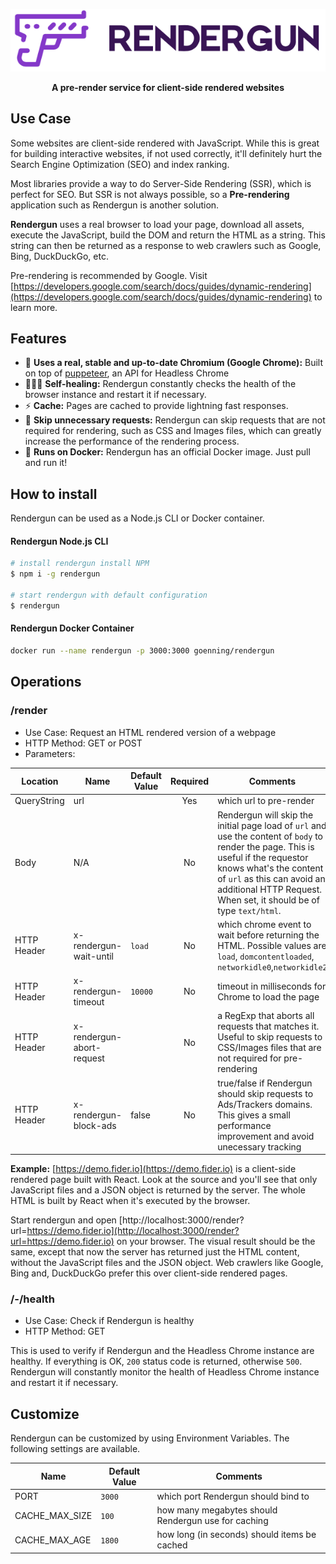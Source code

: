 <p align="center">
  <img src="https://raw.githubusercontent.com/goenning/rendergun/master/assets/logo.png" />
  <br />
  <div align="center">
    <strong>A pre-render service for client-side rendered websites</strong>
  </div>
</p>

## Use Case

Some websites are client-side rendered with JavaScript. While this is great for building interactive websites, if not used correctly, it'll definitely hurt the Search Engine Optimization (SEO) and index ranking.

Most libraries provide a way to do Server-Side Rendering (SSR), which is perfect for SEO. But SSR is not always possible, so a **Pre-rendering** application such as Rendergun is another solution.

**Rendergun** uses a real browser to load your page, download all assets, execute the JavaScript, build the DOM and return the HTML as a string. This string can then be returned as a response to web crawlers such as Google, Bing, DuckDuckGo, etc. 

Pre-rendering is recommended by Google. Visit [https://developers.google.com/search/docs/guides/dynamic-rendering](https://developers.google.com/search/docs/guides/dynamic-rendering) to learn more.

## Features

- 🚀 **Uses a real, stable and up-to-date Chromium (Google Chrome):** Built on top of [puppeteer](https://github.com/GoogleChrome/puppeteer), an API for Headless Chrome
- 👩🏻‍⚕️ **Self-healing:** Rendergun constantly checks the health of the browser instance and restart it if necessary.
- ⚡️ **Cache:** Pages are cached to provide lightning fast responses. 
- 🔀 **Skip unnecessary requests:** Rendergun can skip requests that are not required for rendering, such as CSS and Images files, which can greatly increase the performance of the rendering process.
- 🐳 **Runs on Docker:** Rendergun has an official Docker image. Just pull and run it!

## How to install

Rendergun can be used as a Node.js CLI or Docker container.

#### Rendergun Node.js CLI

```sh
# install rendergun install NPM
$ npm i -g rendergun 

# start rendergun with default configuration
$ rendergun
```

#### Rendergun Docker Container

```sh
docker run --name rendergun -p 3000:3000 goenning/rendergun
```

## Operations

### /render

- Use Case: Request an HTML rendered version of a webpage
- HTTP Method: GET or POST
- Parameters: 

| Location | Name | Default Value | Required | Comments |
| ---- | ---- | -------------- |:-----------:| ----------- |
| QueryString | url | | Yes | which url to pre-render |
| Body | N/A | | No | Rendergun will skip the initial page load of `url` and use the content of `body` to render the page. This is useful if the requestor knows what's the content of `url` as this can avoid an additional HTTP Request. When set, it should be of type `text/html`. |
| HTTP Header | x-rendergun-wait-until | `load` | No | which chrome event to wait before returning the HTML. Possible values are `load`, `domcontentloaded`, `networkidle0`,`networkidle2` |
| HTTP Header | x-rendergun-timeout | `10000` | No | timeout in milliseconds for Chrome to load the page |
| HTTP Header | x-rendergun-abort-request | | No | a RegExp that aborts all requests that matches it. Useful to skip requests to CSS/Images files that are not required for pre-rendering |
| HTTP Header | x-rendergun-block-ads | false | No | true/false if Rendergun should skip requests to Ads/Trackers domains. This gives a small performance improvement and avoid unecessary tracking |

**Example:** [https://demo.fider.io](https://demo.fider.io) is a client-side rendered page built with React. Look at the source and you'll see that only JavaScript files and a JSON object is returned by the server. The whole HTML is built by React when it's executed by the browser. 

Start rendergun and open [http://localhost:3000/render?url=https://demo.fider.io](http://localhost:3000/render?url=https://demo.fider.io) on your browser. The visual result should be the same, except that now the server has returned just the HTML content, without the JavaScript files and the JSON object. Web crawlers like Google, Bing and, DuckDuckGo prefer this over client-side rendered pages.

### /-/health

- Use Case: Check if Rendergun is healthy
- HTTP Method: GET

This is used to verify if Rendergun and the Headless Chrome instance are healthy. If everything is OK, `200` status code is returned, otherwise `500`. Rendergun will constantly monitor the health of Headless Chrome instance and restart it if necessary. 

## Customize

Rendergun can be customized by using Environment Variables. The following settings are available.

| Name | Default Value  | Comments |
| ---- | -------------- | ----------- |
| PORT | `3000` | which port Rendergun should bind to |
| CACHE_MAX_SIZE | `100` | how many megabytes should Rendergun use for caching |
| CACHE_MAX_AGE | `1800` | how long (in seconds) should items be cached |